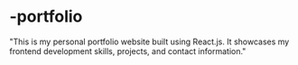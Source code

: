 # -portfolio
"This is my personal portfolio website built using React.js. It showcases my frontend development skills, projects, and contact information."
